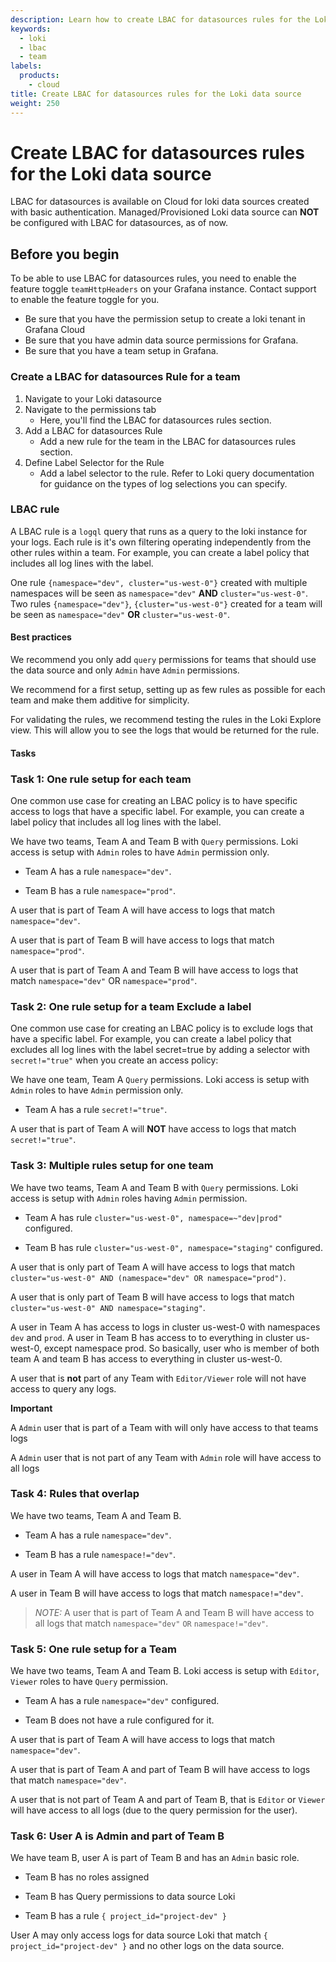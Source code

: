 ```yaml
---
description: Learn how to create LBAC for datasources rules for the Loki data source.
keywords:
  - loki
  - lbac
  - team
labels:
  products:
    - cloud
title: Create LBAC for datasources rules for the Loki data source
weight: 250
---
```


# Create LBAC for datasources rules for the Loki data source

LBAC for datasources is available on Cloud for loki data sources created with basic authentication. Managed/Provisioned Loki data source can **NOT** be configured with LBAC for datasources, as of now.

## Before you begin

To be able to use LBAC for datasources rules, you need to enable the feature toggle `teamHttpHeaders` on your Grafana instance. Contact support to enable the feature toggle for you.

- Be sure that you have the permission setup to create a loki tenant in Grafana Cloud
- Be sure that you have admin data source permissions for Grafana.
- Be sure that you have a team setup in Grafana.

### Create a LBAC for datasources Rule for a team

1. Navigate to your Loki datasource
1. Navigate to the permissions tab
   - Here, you'll find the LBAC for datasources rules section.
1. Add a LBAC for datasources Rule
   - Add a new rule for the team in the LBAC for datasources rules section.
1. Define Label Selector for the Rule
   - Add a label selector to the rule. Refer to Loki query documentation for guidance on the types of log selections you can specify.

### LBAC rule

A LBAC rule is a `logql` query that runs as a query to the loki instance for your logs. Each rule is it's own filtering operating independently from the other rules within a team. For example, you can create a label policy that includes all log lines with the label.

One rule `{namespace="dev", cluster="us-west-0"}` created with multiple namespaces will be seen as `namespace="dev"` **AND** `cluster="us-west-0"`.
Two rules `{namespace="dev"}`, `{cluster="us-west-0"}` created for a team will be seen as `namespace="dev"` **OR** `cluster="us-west-0"`.

#### Best practices

We recommend you only add `query` permissions for teams that should use the data source and only `Admin` have `Admin` permissions.

We recommend for a first setup, setting up as few rules as possible for each team and make them additive for simplicity.

For validating the rules, we recommend testing the rules in the Loki Explore view. This will allow you to see the logs that would be returned for the rule.

#### Tasks

### Task 1: One rule setup for each team

One common use case for creating an LBAC policy is to have specific access to logs that have a specific label. For example, you can create a label policy that includes all log lines with the label.

We have two teams, Team A and Team B with `Query` permissions. Loki access is setup with `Admin` roles to have `Admin` permission only.

- Team A has a rule `namespace="dev"`.

- Team B has a rule `namespace="prod"`.

A user that is part of Team A will have access to logs that match `namespace="dev"`.

A user that is part of Team B will have access to logs that match `namespace="prod"`.

A user that is part of Team A and Team B will have access to logs that match `namespace="dev"` OR `namespace="prod"`.

### Task 2: One rule setup for a team Exclude a label

One common use case for creating an LBAC policy is to exclude logs that have a specific label. For example, you can create a label policy that excludes all log lines with the label secret=true by adding a selector with `secret!="true"` when you create an access policy:

We have one team, Team A `Query` permissions. Loki access is setup with `Admin` roles to have `Admin` permission only.

- Team A has a rule `secret!="true"`.

A user that is part of Team A will **NOT** have access to logs that match `secret!="true"`.

### Task 3: Multiple rules setup for one team

We have two teams, Team A and Team B with `Query` permissions. Loki access is setup with `Admin` roles having `Admin` permission.

- Team A has rule `cluster="us-west-0", namespace=~"dev|prod"` configured.

- Team B has rule `cluster="us-west-0", namespace="staging"` configured.

A user that is only part of Team A will have access to logs that match `cluster="us-west-0" AND (namespace="dev" OR namespace="prod")`.

A user that is only part of Team B will have access to logs that match `cluster="us-west-0" AND namespace="staging"`.

A user in Team A has access to logs in cluster us-west-0 with namespaces `dev` and `prod`. A user in Team B has access to to everything in cluster us-west-0, except namespace prod. So basically, user who is member of both team A and team B has access to everything in cluster us-west-0.

A user that is **not** part of any Team with `Editor/Viewer` role will not have access to query any logs.

**Important**

A `Admin` user that is part of a Team with will only have access to that teams logs

A `Admin` user that is not part of any Team with `Admin` role will have access to all logs

### Task 4: Rules that overlap

We have two teams, Team A and Team B.

- Team A has a rule `namespace="dev"`.

- Team B has a rule `namespace!="dev"`.

A user in Team A will have access to logs that match `namespace="dev"`.

A user in Team B will have access to logs that match `namespace!="dev"`.

> _NOTE:_ A user that is part of Team A and Team B will have access to all logs that match `namespace="dev"` `OR` `namespace!="dev"`.

### Task 5: One rule setup for a Team

We have two teams, Team A and Team B. Loki access is setup with `Editor`, `Viewer` roles to have `Query` permission.

- Team A has a rule `namespace="dev"` configured.

- Team B does not have a rule configured for it.

A user that is part of Team A will have access to logs that match `namespace="dev"`.

A user that is part of Team A and part of Team B will have access to logs that match `namespace="dev"`.

A user that is not part of Team A and part of Team B, that is `Editor` or `Viewer` will have access to all logs (due to the query permission for the user).

### Task 6: User A is Admin and part of Team B

We have team B, user A is part of Team B and has an `Admin` basic role.

- Team B has no roles assigned
- Team B has Query permissions to data source Loki

- Team B has a rule `{ project_id="project-dev" }`

User A may only access logs for data source Loki that match `{ project_id="project-dev" }` and no other logs on the data source.
